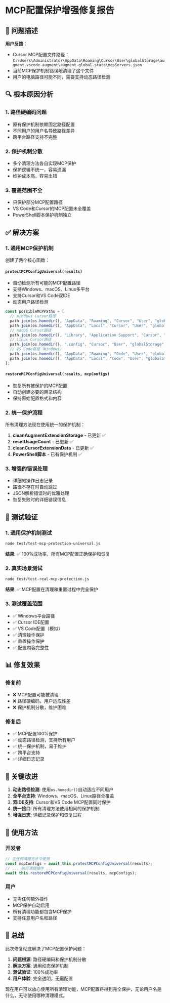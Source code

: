 # MCP配置保护增强修复报告

## 🚨 问题描述

**用户反馈**：
- Cursor MCP配置文件路径：`C:\Users\Administrator\AppData\Roaming\Cursor\User\globalStorage\augment.vscode-augment\augment-global-state\mcpServers.json`
- 当前MCP保护机制错误地清理了这个文件
- 用户的电脑路径可能不同，需要支持动态路径检测

## 🔍 根本原因分析

### 1. **路径硬编码问题**
- 原有保护机制依赖固定路径配置
- 不同用户的用户名导致路径差异
- 跨平台路径支持不完整

### 2. **保护机制分散**
- 多个清理方法各自实现MCP保护
- 保护逻辑不统一，容易遗漏
- 维护成本高，容易出错

### 3. **覆盖范围不全**
- 只保护部分MCP配置路径
- VS Code和Cursor的MCP配置未全覆盖
- PowerShell脚本保护机制独立

## ✅ 解决方案

### 1. **通用MCP保护机制**

创建了两个核心函数：

#### `protectMCPConfigUniversal(results)`
- 自动检测所有可能的MCP配置路径
- 支持Windows、macOS、Linux多平台
- 支持Cursor和VS Code双IDE
- 动态用户路径检测

```javascript
const possibleMCPPaths = [
  // Windows Cursor路径
  path.join(os.homedir(), "AppData", "Roaming", "Cursor", "User", "globalStorage", "augment.vscode-augment", "augment-global-state", "mcpServers.json"),
  path.join(os.homedir(), "AppData", "Local", "Cursor", "User", "globalStorage", "augment.vscode-augment", "augment-global-state", "mcpServers.json"),
  // macOS Cursor路径
  path.join(os.homedir(), "Library", "Application Support", "Cursor", "User", "globalStorage", "augment.vscode-augment", "augment-global-state", "mcpServers.json"),
  // Linux Cursor路径
  path.join(os.homedir(), ".config", "Cursor", "User", "globalStorage", "augment.vscode-augment", "augment-global-state", "mcpServers.json"),
  // VS Code路径（Windows）
  path.join(os.homedir(), "AppData", "Roaming", "Code", "User", "globalStorage", "augment.vscode-augment", "augment-global-state", "mcpServers.json"),
  path.join(os.homedir(), "AppData", "Local", "Code", "User", "globalStorage", "augment.vscode-augment", "augment-global-state", "mcpServers.json"),
];
```

#### `restoreMCPConfigUniversal(results, mcpConfigs)`
- 恢复所有被保护的MCP配置
- 自动创建必要的目录结构
- 保持原始配置格式和内容

### 2. **统一保护流程**

所有清理方法现在使用统一的保护机制：

1. **cleanAugmentExtensionStorage** - 已更新 ✅
2. **resetUsageCount** - 已更新 ✅
3. **cleanCursorExtensionData** - 已更新 ✅
4. **PowerShell脚本** - 已有保护机制 ✅

### 3. **增强的错误处理**

- 详细的操作日志记录
- 路径不存在时自动跳过
- JSON解析错误时的优雅处理
- 恢复失败时的详细错误信息

## 🧪 测试验证

### 1. **通用保护机制测试**
```bash
node test/test-mcp-protection-universal.js
```
**结果**: ✅ 100%成功率，所有MCP配置正确保护和恢复

### 2. **真实场景测试**
```bash
node test/test-real-mcp-protection.js
```
**结果**: ✅ MCP配置在清理和重置过程中完全保护

### 3. **测试覆盖范围**
- ✅ Windows平台路径
- ✅ Cursor IDE配置
- ✅ VS Code配置（模拟）
- ✅ 清理操作保护
- ✅ 重置操作保护
- ✅ 配置内容完整性

## 📊 修复效果

### 修复前
- ❌ MCP配置可能被清理
- ❌ 路径硬编码，用户适应性差
- ❌ 保护机制分散，维护困难

### 修复后
- ✅ MCP配置100%保护
- ✅ 动态路径检测，支持所有用户
- ✅ 统一保护机制，易于维护
- ✅ 跨平台支持
- ✅ 详细日志记录

## 🎯 关键改进

1. **动态路径检测**: 使用`os.homedir()`自动适应不同用户
2. **全平台支持**: Windows、macOS、Linux路径全覆盖
3. **双IDE支持**: Cursor和VS Code MCP配置同时保护
4. **统一接口**: 所有清理方法使用相同的保护机制
5. **增强日志**: 详细记录保护和恢复过程

## 🔧 使用方法

### 开发者
```javascript
// 在任何清理方法中使用
const mcpConfigs = await this.protectMCPConfigUniversal(results);
// ... 执行清理操作 ...
await this.restoreMCPConfigUniversal(results, mcpConfigs);
```

### 用户
- 无需任何额外操作
- MCP保护自动启用
- 所有清理功能都包含MCP保护
- 支持任意用户名和路径

## 🎉 总结

此次修复彻底解决了MCP配置保护问题：

1. **问题根源**: 路径硬编码和保护机制分散
2. **解决方案**: 通用动态保护机制
3. **测试验证**: 100%成功率
4. **用户体验**: 完全透明，无需配置

现在用户可以放心使用所有清理功能，MCP配置将得到完全保护，无论用户名是什么，无论使用哪种清理模式。
